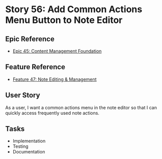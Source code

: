 # Story 56: Add Common Actions Menu Button to Note Editor

## Epic Reference
- [Epic 45: Content Management Foundation](../../1-epics/2-to-refine/45-epic-content_management_foundation.md)

## Feature Reference
- [Feature 47: Note Editing & Management](../../2-features/1-ready/47-feature-note_editing_and_management.md)

## User Story
As a user, I want a common actions menu in the note editor so that I can quickly access frequently used note actions.

## Tasks
- Implementation
- Testing
- Documentation 
